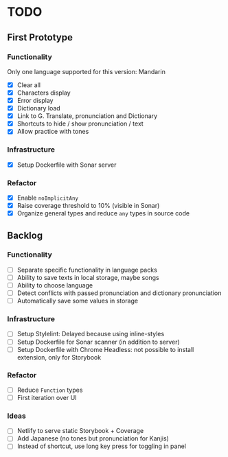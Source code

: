 # TODO

## First Prototype

### Functionality

Only one language supported for this version: Mandarin

- [x] Clear all
- [x] Characters display
- [x] Error display
- [x] Dictionary load
- [x] Link to G. Translate, pronunciation and Dictionary
- [x] Shortcuts to hide / show pronunciation / text
- [x] Allow practice with tones

### Infrastructure

- [x] Setup Dockerfile with Sonar server

### Refactor

- [x] Enable `noImplicitAny`
- [x] Raise coverage threshold to 10% (visible in Sonar)
- [x] Organize general types and reduce `any` types in source code

## Backlog

### Functionality

- [ ] Separate specific functionality in language packs
- [ ] Ability to save texts in local storage, maybe songs
- [ ] Ability to choose language
- [ ] Detect conflicts with passed pronunciation and dictionary pronunciation
- [ ] Automatically save some values in storage

### Infrastructure

- [ ] Setup Stylelint: Delayed because using inline-styles
- [ ] Setup Dockerfile for Sonar scanner (in addition to server)
- [ ] Setup Dockerfile with Chrome Headless: not possible to install extension, only for Storybook

### Refactor

- [ ] Reduce `Function` types
- [ ] First iteration over UI

### Ideas

- [ ] Netlify to serve static Storybook + Coverage
- [ ] Add Japanese (no tones but pronunciation for Kanjis)
- [ ] Instead of shortcut, use long key press for toggling in panel
